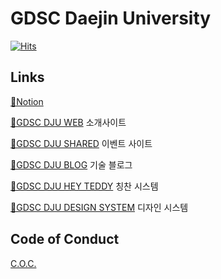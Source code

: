 # GDSC Daejin University

[![Hits](https://hits.seeyoufarm.com/api/count/incr/badge.svg?url=https%3A%2F%2Fgithub.com%2FGDSC-Daejin&count_bg=%234285F4&title_bg=%23555555&icon=groupon.svg&icon_color=%23E7E7E7&title=GDSC+DJU&edge_flat=false)](https://hits.seeyoufarm.com)

## Links

[📍Notion](https://gdsc-dju.notion.site/GDSC-DJU-e20c129e53fc453696731813aaceb2a9?pvs=4)

[📍GDSC DJU WEB](https://gdscdju.dev) 소개사이트

[📍GDSC DJU SHARED](https://shared.gdscdju.dev) 이벤트 사이트

[📍GDSC DJU BLOG](https://blog.gdscdju.dev) 기술 블로그

[📍GDSC DJU HEY TEDDY](https://teddy.gdscdju.dev) 칭찬 시스템

[📍GDSC DJU DESIGN SYSTEM](https://design.gdscdju.dev) 디자인 시스템

## Code of Conduct

[C.O.C.](https://github.com/GDSC-Daejin/.github/blob/master/profile/CODE_OF_CONDUCT.md)
